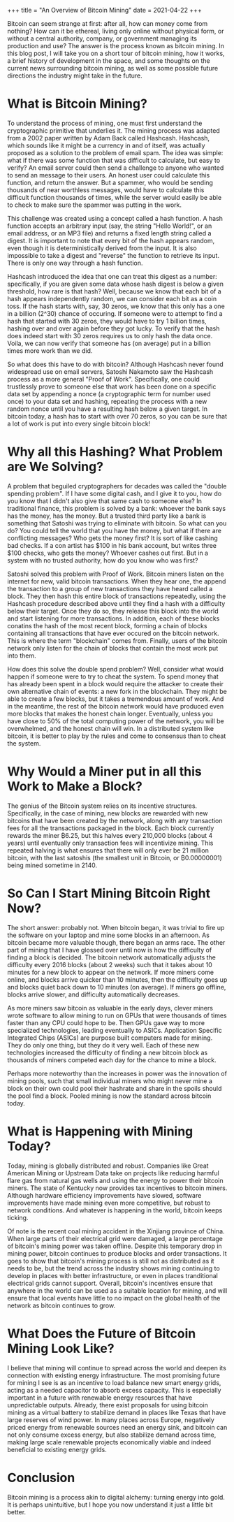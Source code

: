 +++
title = "An Overview of Bitcoin Mining"
date = 2021-04-22
+++

Bitcoin can seem strange at first: after all, how can money come from nothing? How can it be ethereal, living only online without physical form, or without a central authority, company, or government managing its production and use? The answer is the process known as bitcoin mining. In this blog post, I will take you on a short tour of bitcoin mining, how it works, a brief history of development in the space, and some thoughts on the current news surrounding bitcoin mining, as well as some possible future directions the industry might take in the future.

# What is Bitcoin Mining?
To understand the process of mining, one must first understand the cryptographic primitive that underlies it. The mining process was adapted from a 2002 paper written by Adam Back called Hashcash. Hashcash, which sounds like it might be a currency in and of itself, was actually proposed as a solution to the problem of email spam. The idea was simple: what if there was some function that was difficult to calculate, but easy to verify? An email server could then send a challenge to anyone who wanted to send an message to their users. An honest user could calculate this function, and return the answer. But a spammer, who would be sending thousands of near worthless messages, would have to calculate this difficult function thousands of times, while the server would easily be able to check to make sure the spammer was putting in the work. 

This challenge was created using a concept called a hash function. A hash function accepts an arbitrary input (say, the string "Hello World!", or an email address, or an MP3 file) and returns a fixed length string called a digest. It is important to note that every bit of the hash appears random, even though it is deterministically derived from the input. It is also impossible to take a digest and "reverse" the function to retrieve its input. There is only one way through a hash function.

Hashcash introduced the idea that one can treat this digest as a number: specifically, if you are given some data whose hash digest is below a given threshold, how rare is that hash? Well, because we know that each bit of a hash appears independently random, we can consider each bit as a coin toss. If the hash starts with, say, 30 zeros, we know that this only has a one in a billion (2^30) chance of occuring. If someone were to attempt to find a hash that started with 30 zeros, they would have to try 1 billion times, hashing over and over again before they got lucky. To verify that the hash does indeed start with 30 zeros requires us to only hash the data once. Voila, we can now verify that someone has (on average) put in a billion times more work than we did.

So what does this have to do with bitcoin? Although Hashcash never found widespread use on email servers, Satoshi Nakamoto saw the Hashcash process as a more general "Proof of Work". Specifically, one could trustlessly prove to someone else that work has been done on a specific data set by appending a nonce (a cryptographic term for number used once) to your data set and hashing, repeating the process with a new random nonce until you have a resulting hash below a given target. In bitcoin today, a hash has to start with over 70 zeros, so you can be sure that a lot of work is put into every single bitcoin block!

# Why all this Hashing? What Problem are We Solving?
A problem that beguiled cryptographers for decades was called the "double spending problem". If I have some digital cash, and I give it to you, how do you know that I didn't also give that same cash to someone else? In traditional finance, this problem is solved by a bank: whoever the bank says has the money, has the money. But a trusted third party like a bank is something that Satoshi was trying to eliminate with bitcoin. So what can you do? You could tell the world that you have the money, but what if there are conflicting messages? Who gets the money first? It is sort of like cashing bad checks. If a con artist has $100 in his bank account, but writes three $100 checks, who gets the money? Whoever cashes out first. But in a system with no trusted authority, how do you know who was first?

Satoshi solved this problem with Proof of Work. Bitcoin miners listen on the internet for new, valid bitcoin transactions. When they hear one, the append the transaction to a group of new transactions they have heard called a block. They then hash this entire block of transactions repeatedly, using the Hashcash procedure described above until they find a hash with a difficulty below their target. Once they do so, they release this block into the world and start listening for more transactions. In addition, each of these blocks conatins the hash of the most recent block, forming a chain of blocks containing all transactions that have ever occured on the bitcoin network. This is where the term "blockchain" comes from. Finally, users of the bitcoin network only listen for the chain of blocks that contain the most work put into them.

How does this solve the double spend problem? Well, consider what would happen if someone were to try to cheat the system. To spend money that has already been spent in a block would require the attacker to create their own alternative chain of events: a new fork in the blockchain. They might be able to create a few blocks, but it takes a tremendous amount of work. And in the meantime, the rest of the bitcoin network would have produced even more blocks that makes the honest chain longer. Eventually, unless you have close to 50% of the total computing power of the network, you will be overwhelmed, and the honest chain will win. In a distributed system like bitcoin, it is better to play by the rules and come to consensus than to cheat the system.

# Why Would a Miner put in all this Work to Make a Block?
The genius of the Bitcoin system relies on its incentive structures. Specifically, in the case of mining, new blocks are rewarded with new bitcoins that have been created by the network, along with any transaction fees for all the transactions packaged in the block. Each block currently rewards the miner ₿6.25, but this halves every 210,000 blocks (about 4 years) until eventually only transaction fees will incentivize mining. This repeated halving is what ensures that there will only ever be 21 million bitcoin, with the last satoshis (the smallest unit in Bitcoin, or ₿0.00000001) being mined sometime in 2140.

# So Can I Start Mining Bitcoin Right Now?
The short answer: probably not. When bitcoin began, it was trivial to fire up the software on your laptop and mine some blocks in an afternoon. As bitcoin became more valuable though, there began an arms race. The other part of mining that I have glossed over until now is how the difficulty of finding a block is decided. The bitcoin network automatically adjusts the difficulty every 2016 blocks (about 2 weeks) such that it takes about 10 minutes for a new block to appear on the network. If more miners come online, and blocks arrive quicker than 10 minutes, then the difficulty goes up and blocks quiet back down to 10 minutes (on average). If miners go offline, blocks arrive slower, and difficulty automatically decreases.

As more miners saw bitcoin as valuable in the early days, clever miners wrote software to allow mining to run on GPUs that were thousands of times faster than any CPU could hope to be. Then GPUs gave way to more specialized technologies, leading eventually to ASICs. Application Specific Integrated Chips (ASICs) are purpose built computers made for mining. They do only one thing, but they do it very well. Each of these new technologies increased the difficulty of finding a new bitcoin block as thousands of miners competed each day for the chance to mine a block.

Perhaps more noteworthy than the increases in power was the innovation of mining pools, such that small individual miners who might never mine a block on their own could pool their hashrate and share in the spoils should the pool find a block. Pooled mining is now the standard across bitcoin today.

# What is Happening with Mining Today?
Today, mining is globally distributed and robust. Companies like Great American Mining or Upstream Data take on projects like reducing harmful flare gas from natural gas wells and using the energy to power their bitcoin miners. The state of Kentucky now provides tax incentives to bitcoin miners. Although hardware efficiency improvements have slowed, software improvements have made mining even more competitive, but robust to network conditions. And whatever is happening in the world, bitcoin keeps ticking.

Of note is the recent coal mining accident in the Xinjiang province of China. When large parts of their electrical grid were damaged, a large percentage of bitcoin's mining power was taken offline. Despite this temporary drop in mining power, bitcoin continues to produce blocks and order transactions. It goes to show that bitcoin's mining process is still not as distributed as it needs to be, but the trend across the industry shows mining continuing to develop in places with better infrastructure, or even in places tranditional electrical grids cannot support. Overall, bitcoin's incentives ensure that anywhere in the world can be used as a suitable location for mining, and will ensure that local events have little to no impact on the global health of the network as bitcoin continues to grow.

# What Does the Future of Bitcoin Mining Look Like?
I believe that mining will continue to spread across the world and deepen its connection with existing energy infrastructure. The most promising future for mining I see is as an incentive to load balance new smart energy grids, acting as a needed capacitor to absorb excess capacity. This is especially important in a future with renewable energy resources that have unpredictable outputs. Already, there exist proposals for using bitcoin mining as a virtual battery to stabilize demand in places like Texas that have large reserves of wind power. In many places across Europe, negatively priced energy from renewable sources need an energy sink, and bitcoin can not only consume excess energy, but also stabilize demand across time, making large scale renewable projects economically viable and indeed beneficial to existing energy grids.

# Conclusion
Bitcoin mining is a process akin to digital alchemy: turning energy into gold. It is perhaps unintuitive, but I hope you now understand it just a little bit better.
